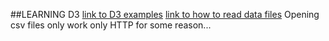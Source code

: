 ##LEARNING D3
[link to D3 examples](https://github.com/mbostock/d3/wiki/Gallery)
[link to how to read data files](http://learnjsdata.com/read_data.html)
Opening csv files only work only HTTP for some reason...
